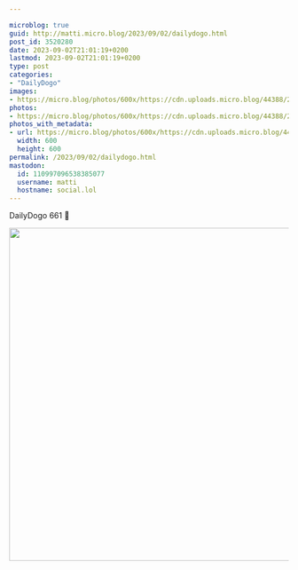 ```yaml
---

microblog: true
guid: http://matti.micro.blog/2023/09/02/dailydogo.html
post_id: 3520280
date: 2023-09-02T21:01:19+0200
lastmod: 2023-09-02T21:01:19+0200
type: post
categories:
- "DailyDogo"
images:
- https://micro.blog/photos/600x/https://cdn.uploads.micro.blog/44388/2023/a3c50d8cb265482aab8c9918c6c36fe8.jpg
photos:
- https://micro.blog/photos/600x/https://cdn.uploads.micro.blog/44388/2023/a3c50d8cb265482aab8c9918c6c36fe8.jpg
photos_with_metadata:
- url: https://micro.blog/photos/600x/https://cdn.uploads.micro.blog/44388/2023/a3c50d8cb265482aab8c9918c6c36fe8.jpg
  width: 600
  height: 600
permalink: /2023/09/02/dailydogo.html
mastodon:
  id: 110997096538385077
  username: matti
  hostname: social.lol
---
```

DailyDogo 661 🐶

<img src="/media/uploads/2023/a3c50d8cb265482aab8c9918c6c36fe8.jpg" width="600" height="600" alt="" />
